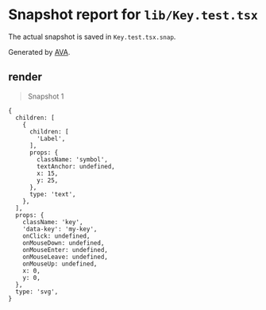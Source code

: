 # Snapshot report for `lib/Key.test.tsx`

The actual snapshot is saved in `Key.test.tsx.snap`.

Generated by [AVA](https://avajs.dev).

## render

> Snapshot 1

    {
      children: [
        {
          children: [
            'Label',
          ],
          props: {
            className: 'symbol',
            textAnchor: undefined,
            x: 15,
            y: 25,
          },
          type: 'text',
        },
      ],
      props: {
        className: 'key',
        'data-key': 'my-key',
        onClick: undefined,
        onMouseDown: undefined,
        onMouseEnter: undefined,
        onMouseLeave: undefined,
        onMouseUp: undefined,
        x: 0,
        y: 0,
      },
      type: 'svg',
    }
